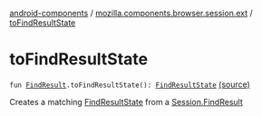 [android-components](../index.md) / [mozilla.components.browser.session.ext](index.md) / [toFindResultState](./to-find-result-state.md)

# toFindResultState

`fun `[`FindResult`](../mozilla.components.browser.session/-session/-find-result/index.md)`.toFindResultState(): `[`FindResultState`](../mozilla.components.browser.state.state.content/-find-result-state/index.md) [(source)](https://github.com/mozilla-mobile/android-components/blob/master/components/browser/session/src/main/java/mozilla/components/browser/session/ext/SessionExtensions.kt#L66)

Creates a matching [FindResultState](../mozilla.components.browser.state.state.content/-find-result-state/index.md) from a [Session.FindResult](../mozilla.components.browser.session/-session/-find-result/index.md)

